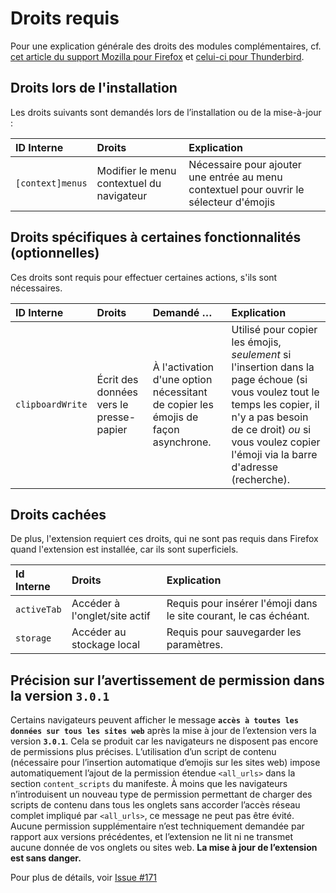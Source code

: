 # Droits requis

Pour une explication générale des droits des modules complémentaires, cf. [cet article du support Mozilla pour Firefox](
https://support.mozilla.org/fr/kb/messages-demande-permission-extensions-firefox) et [celui-ci pour Thunderbird](https://support.mozilla.org/fr/kb/messages-demande-permission-extensions-thunderbird).

## Droits lors de l'installation

Les droits suivants sont demandés lors de l’installation ou de la mise-à-jour :

| ID Interne       | Droits                                    | Explication                                                                             |
| :--------------- | :---------------------------------------- | :-------------------------------------------------------------------------------------- |
| `[context]menus` | Modifier le menu contextuel du navigateur | Nécessaire pour ajouter une entrée au menu contextuel pour ouvrir le sélecteur d'émojis |

## Droits spécifiques à certaines fonctionnalités (optionnelles)

Ces droits sont requis pour effectuer certaines actions, s'ils sont nécessaires.

| ID Interne       | Droits                                  | Demandé …                                                                         | Explication                                                                                                                                                                                                                      |
| :--------------- | :-------------------------------------- | :-------------------------------------------------------------------------------- | :------------------------------------------------------------------------------------------------------------------------------------------------------------------------------------------------------------------------------- |
| `clipboardWrite` | Écrit des données vers le presse-papier | À l'activation d'une option nécessitant de copier les émojis de façon asynchrone. | Utilisé pour copier les émojis, _seulement_ si l'insertion dans la page échoue (si vous voulez tout le temps les copier, il n'y a pas besoin de ce droit) _ou_ si vous voulez copier l'émoji via la barre d'adresse (recherche). |

## Droits cachées

De plus, l'extension requiert ces droits, qui ne sont pas requis dans Firefox quand l'extension est installée, car ils sont superficiels.

| Id Interne  | Droits                        | Explication                                                       |
| :---------- | :---------------------------- | :---------------------------------------------------------------- |
| `activeTab` | Accéder à l'onglet/site actif | Requis pour insérer l'émoji dans le site courant, le cas échéant. |
| `storage`   | Accéder au stockage local     | Requis pour sauvegarder les paramètres.                           |

## Précision sur l’avertissement de permission dans la version `3.0.1`

Certains navigateurs peuvent afficher le message **`accès à toutes les données sur tous les sites web`** après la mise à jour de l’extension vers la version **`3.0.1`**.
Cela se produit car les navigateurs ne disposent pas encore de permissions plus précises. L’utilisation d’un script de contenu (nécessaire pour l’insertion automatique d’emojis sur les sites web) impose automatiquement l’ajout de la permission étendue `<all_urls>` dans la section `content_scripts` du manifeste.
À moins que les navigateurs n’introduisent un nouveau type de permission permettant de charger des scripts de contenu dans tous les onglets sans accorder l’accès réseau complet impliqué par `<all_urls>`, ce message ne peut pas être évité.
Aucune permission supplémentaire n’est techniquement demandée par rapport aux versions précédentes, et l’extension ne lit ni ne transmet aucune donnée de vos onglets ou sites web.
**La mise à jour de l’extension est sans danger.**

Pour plus de détails, voir [Issue #171](https://github.com/rugk/awesome-emoji-picker/issues/171)